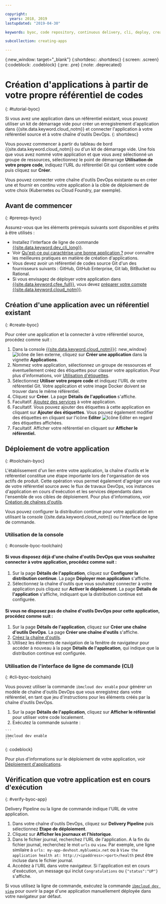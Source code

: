 ```yaml
---

copyright:
  years: 2018, 2019
lastupdated: "2019-04-30"

keywords: byoc, code repository, continuous delivery, cli, deploy, create app custom repo, custom repo, existing repo, custom code

subcollection: creating-apps

---
```


{:new_window: target="_blank"}
{:shortdesc: .shortdesc}
{:screen: .screen}
{:codeblock: .codeblock}
{:pre: .pre}
{:note: .deprecated}

# Création d'applications à partir de votre propre référentiel de codes
{: #tutorial-byoc}

Si vous avez une application dans un référentiel existant, vous pouvez utiliser un kit de démarrage vide pour créer un enregistrement d'application dans {{site.data.keyword.cloud_notm}} et connecter l'application à votre référentiel source et à votre chaîne d'outils DevOps.
{: shortdesc}

Vous pouvez commencer à partir du tableau de bord {{site.data.keyword.cloud_notm}} ou d'un kit de démarrage vide. Une fois que vous avez nommé votre application et que vous avez sélectionné un groupe de ressources, sélectionnez le point de démarrage **Utilisation de votre propre code**, indiquez l'URL du référentiel Git qui contient votre code puis cliquez sur **Créer**.

Vous pouvez connecter votre chaîne d'outils DevOps existante ou en créer une et fournir en continu votre application à la cible de déploiement de votre choix (Kubernetes ou Cloud Foundry, par exemple).

## Avant de commencer
{: #prereqs-byoc}

Assurez-vous que les éléments prérequis suivants sont disponibles et prêts à être utilisés :

 * Installez l'interface de ligne de commande [{{site.data.keyword.dev_cli_long}}](/docs/cli?topic=cloud-cli-ibmcloud-cli).
 * Voir [Qu'est-ce qui caractérise une bonne application ?](/docs/apps?topic=creating-apps-best-practice) pour connaître les meilleures pratiques en matière de création d'applications.
 * Vous devez avoir un référentiel de codes source Git d'un des fournisseurs suivants : GitHub, GitHub Enterprise, Git lab, BitBucket ou Rational.
 * Si vous envisagez de déployer votre application dans [{{site.data.keyword.cfee_full}}](/docs/cloud-foundry?topic=cloud-foundry-about), vous devez [préparer votre compte {{site.data.keyword.cloud_notm}}](/docs/cloud-foundry?topic=cloud-foundry-prepare).

## Création d'une application avec un référentiel existant
{: #create-byoc}

Pour créer une application et la connecter à votre référentiel source, procédez comme suit :

1. Dans la console [{{site.data.keyword.cloud_notm}}](https://{DomainName}){: new_window} ![Icône de lien externe](../../icons/launch-glyph.svg "Icône de lien externe"), cliquez sur **Créer une application** dans la vignette **Applications**.
2. Nommez votre application, sélectionnez un groupe de ressources et éventuellement créez des étiquettes pour classer votre application. Pour plus d'informations, voir [Utilisation d'étiquettes](/docs/resources?topic=resources-tag).
3. Sélectionnez **Utiliser votre propre code** et indiquez l'URL de votre référentiel Git. Votre application et votre image Docker doivent se trouver dans le même référentiel.
4. Cliquez sur **Créer**. La page **Détails de l'application** s'affiche.
5. Facultatif. [Ajoutez des services](/docs/apps?topic=creating-apps-add-resource) à votre application.
6. Facultatif. Vous pouvez ajouter des étiquettes à cette application en cliquant sur **Ajouter des étiquettes**. Vous pouvez également modifier des étiquettes en cliquant sur l'icône **Editer** ![Icône Editer](../../icons/edit-tagging.svg) en regard des étiquettes affichées.
7. Facultatif. Afficher votre référentiel en cliquant sur **Afficher le référentiel.**

## Déploiement de votre application
{: #toolchain-byoc}

L'établissement d'un lien entre votre application, la chaîne d'outils et le référentiel constitue une étape importante lors de l'organisation de vos actifs de produit. Cette opération vous permet également d'agréger une vue de votre référentiel source avec le flux de travaux DevOps, vos instances d'application en cours d'exécution et les services dépendants dans l'ensemble de vos cibles de déploiement. Pour plus d'informations, voir [Création de chaînes d'outils](/docs/services/ContinuousDelivery?topic=ContinuousDelivery-toolchains_getting_started).

Vous pouvez configurer la distribution continue pour votre application en utilisant la console {{site.data.keyword.cloud_notm}} ou l'interface de ligne de commande.

### Utilisation de la console
{: #console-byoc-toolchain}

#### Si vous disposez déjà d'une chaîne d'outils DevOps que vous souhaitez connecter à votre application, procédez comme suit :

1. Sur la page **Détails de l'application**, cliquez sur **Configurer la distribution continue**. La page **Déployer mon application** s'affiche.
2. Sélectionnez la chaîne d'outils que vous souhaitez connecter à votre application puis cliquez sur **Activer le déploiement**. La page **Détails de l'application** s'affiche, indiquant que la distribution continue est configurée.

#### Si vous ne disposez pas de chaîne d'outils DevOps pour cette application, procédez comme suit :

1. Sur la page **Détails de l'application**, cliquez sur **Créer une chaîne d'outils DevOps**. La page **Créer une chaîne d'outils** s'affiche.
2. [Créez la chaîne d'outils](/docs/services/ContinuousDelivery?topic=ContinuousDelivery-toolchains_getting_started).
3. Utilisez les éléments de navigation de la fenêtre de navigateur pour accéder à nouveau à la page **Détails de l'application**, qui indique que la distribution continue est configurée.

### Utilisation de l'interface de ligne de commande (CLI)
{: #cli-byoc-toolchain}

Vous pouvez utiliser la commande `ibmcloud dev enable` pour générer un modèle de chaîne d'outils DevOps que vous enregistrez dans votre référentiel, en tant que jeu d'instructions pour les éléments créés par la chaîne d'outils DevOps. 

  1. Sur la page **Détails de l'application**, cliquez sur **Afficher le référentiel** pour utiliser votre code localement.
  2. Exécutez la commande suivante :
    
    ```
    ibmcloud dev enable
    ```
   {: codeblock}

Pour plus d'informations sur le déploiement de votre application, voir [Déploiement d'applications](/docs/apps?topic=creating-apps-deploying-apps).

## Vérification que votre application est en cours d'exécution
{: #verify-byoc-app}

Delivery Pipeline ou la ligne de commande indique l'URL de votre application.

1. Dans votre chaîne d'outils DevOps, cliquez sur **Delivery Pipeline** puis sélectionnez **Etape de déploiement**.
2. Cliquez sur **Afficher les journaux et l'historique**.
3. Dans le fichier journal, recherchez l'URL de l'application. A la fin du fichier journal, recherchez le mot `urls` ou `view`. Par exemple, une ligne similaire à `urls: my-app-devhost.mybluemix.net` ou à `View the application health at: http://<ipaddress>:<port>/health` peut être incluse dans le fichier journal.
4. Accédez à l'URL dans votre navigateur. Si l'application est en cours d'exécution, un message qui inclut `Congratulations` ou `{"status":"UP"}` s'affiche.

Si vous utilisez la ligne de commande, exécutez la commande [`ibmcloud dev view`](/docs/cli/idt?topic=cloud-cli-idt-cli#view) pour ouvrir la page d'une application manuellement déployée dans votre navigateur par défaut.

